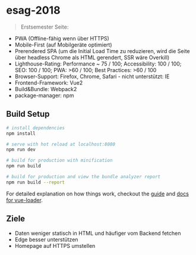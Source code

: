 # esag-2018

> Erstsemester Seite:
- PWA (Offline-fähig wenn über HTTPS)
- Mobile-First (auf Mobilgeräte optimiert)
- Prerendered SPA (um die Initial Load Time zu reduzieren, wird die Seite über headless Chrome als HTML gerendert, SSR wäre Overkill)
- Lighthouse-Rating: Performance ~ 75 / 100; Accessibility: 100 / 100; SEO: 100 / 100; PWA: >60 / 100; Best Practices: >60 / 100
- Browser-Support: Firefox, Chrome, Safari - nicht unterstützt: IE
- Frontend-Framework: Vue2
- Build&Bundle: Webpack2
- package-manager: npm

## Build Setup

``` bash
# install dependencies
npm install

# serve with hot reload at localhost:8080
npm run dev

# build for production with minification
npm run build

# build for production and view the bundle analyzer report
npm run build --report
```

For detailed explanation on how things work, checkout the [guide](http://vuejs-templates.github.io/webpack/) and [docs for vue-loader](http://vuejs.github.io/vue-loader).

## Ziele

- Daten weniger statisch in HTML und häufiger vom Backend fetchen
- Edge besser unterstützen
- Homepage auf HTTPS umstellen
